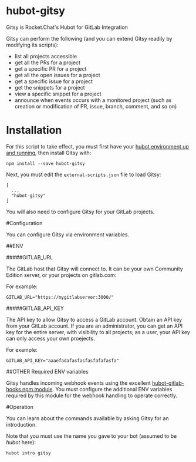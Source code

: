 hubot-gitsy
===========

Gitsy is Rocket.Chat's Hubot for GitLab Integration

Gitsy can perform the following (and you can extend Gitsy readily by modifying its scripts):

* list all projects accessible
* get all the PRs for a project
* get a specific PR for a project
* get all the open issues for a project
* get a specific issue for a project
* get the snippets for a project
* view a specific snippet for a project
* announce when events occurs with a monitored project (such as creation or modification of PR, issue, branch, comment, and so on)

# Installation

For this script to take effect, you must first have your [hubot environment up and running](https://hubot.github.com/docs/), then install Gitsy with:

```
npm install --save hubot-gitsy
```

Next, you must edit the `external-scripts.json` file to load Gitsy:

```
[
  ...
  "hubot-gitsy"
]
```

You will also need to configure Gitsy for your GitLab projects.


#Configuration

You can configure Gitsy via environment variables.


##ENV

#####GITLAB_URL

The GitLab host that Gitsy will connect to.  It can be your own Community Edition server, or your projects on gitlab.com:

For example:

```
GITLAB_URL="https://mygitlabserver:3000/"
```

#####GITLAB_API_KEY

The API key to allow Gitsy to access a GitLab account.  Obtain an API key from your GitLab account.  If you are an administrator, you can get an API key for the entire server, with visibility to all projects; as a user, your API key can only access your own proejects.

For example:

```
GITLAB_API_KEY="aaaefadafasfasfasfafafasfa"
```

##OTHER Required ENV variables

Gitsy handles incoming webhook events using the excellent [hubot-gitlab-hooks npm module](https://www.npmjs.com/package/hubot-gitlab-hooks).   You must configure the additional ENV variables required by this module for the webhook handling to operate correctly.

#Operation

You can learn about the commands available by asking Gitsy for an introduction.

Note that you must use the name you gave to your bot (assumed to be _hubot_ here):

```
hubot intro gitsy
```



